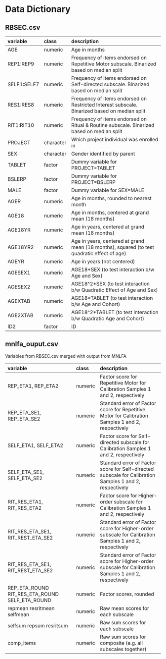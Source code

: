 # Data Dictionary
## RBSEC.csv

|variable                 |class     |description |
|:---|:---|:-----------|
|AGE                      |numeric   | Age in months|
|REP1:REP9                |numeric   | Frequency of items endorsed on Repetitive Motor subscale. Binarized based on median split|
|SELF1:SELF7              |numeric   | Frequency of items endorsed on Self-directed subscale. Binarized based on median split|
|RES1:RES8                |numeric   | Frequency of items endorsed on Restricted Interest subscale. Binarized based on median split|
|RIT1:RIT10               |numeric   | Frequency of items endorsed on Ritual & Routine subscale. Binarized based on median split|
|PROJECT                  |character | Which project individual was enrolled in|
|SEX                      |character | Gender identified by parent|
|TABLET                   |factor    | Dummy variable for PROJECT=TABLET|
|BSLERP                   |factor    | Dummy variable for PROJECT=BSLERP|
|MALE                     |factor    | Dummy variable for SEX=MALE|
|AGER                     |numeric   | Age in months, rounded to nearest month|
|AGE18                    |numeric   | Age in months, centered at grand mean (18 months)|
|AGE18YR                  |numeric   | Age in years, centered at grand mean (18 months)|
|AGE18YR2                 |numeric   | Age in years, centered at grand mean (18 months), squared (to test quadratic effect of age)|
|AGEYR                    |numeric   | Age in years (not centered)|
|AGESEX1                  |numeric   | AGE18*SEX (to test interaction b/w Age and Sex)|
|AGESEX2                  |numeric   | AGE18^2*SEX (to test interaction b/w Quadratic Effect of Age and Sex)|
|AGEXTAB                  |numeric   | AGE18*TABLET (to test interaction b/w Age and Cohort)|
|AGE2XTAB                 |numeric   | AGE18^2*TABLET (to test interaction b/w Quadratic Age and Cohort)|
|ID2                      |factor    | ID|


## mnlfa_ouput.csv
Variables from RBSEC.csv merged with output from MNLFA  

|variable                 |class     |description |
|:---|:---|:-----------|
|REP_ETA1, REP_ETA2            |numeric   | Factor score for Repetitive Motor for Calibration Samples 1 and 2, respectively|
|REP_ETA_SE1, REP_ETA_SE2            |numeric   | Standard error of Factor score for Repetitive Motor for Calibration Samples 1 and 2, respectively|
|SELF_ETA1, SELF_ETA2            |numeric   | Factor score for Self-directed subscale for Calibration Samples 1 and 2, respectively|
|SELF_ETA_SE1, SELF_ETA_SE2            |numeric   | Standard error of Factor score for Self-directed subscale for Calibration Samples 1 and 2, respectively|
|RIT_RES_ETA1, RIT_RES_ETA2            |numeric   | Factor score for Higher-order subscale for Calibration Samples 1 and 2, respectively|
|RIT_RES_ETA_SE1, RIT_REST_ETA_SE2            |numeric   | Standard error of Factor score for Higher-order subscale for Calibration Samples 1 and 2, respectively|
|RIT_RES_ETA_SE1, RIT_REST_ETA_SE2            |numeric   | Standard error of Factor score for Higher-order subscale for Calibration Samples 1 and 2, respectively|
|REP_ETA_ROUND	RIT_RES_ETA_ROUND	SELF_ETA_ROUND	            |numeric   | Factor scores, rounded|
|repmean	resritmean	selfmean            |numeric   | Raw mean scores for each subscale|
|selfsum	repsum	resritsum	            |numeric   | Raw sum scores for each subscale|
|comp_items            |numeric   | Raw sum scores for composite (e.g. all subscales together)|

